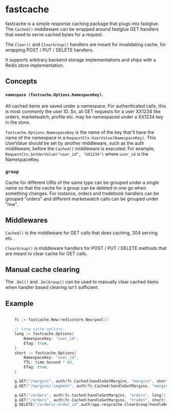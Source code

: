 # fastcache

fastcache is a simple response caching package that plugs into fastglue. The
`Cached()` middleware can be wrapped around fastglue GET handlers that need to serve
cached bytes for a request.

The `Clear()` and `ClearGroup()` handlers are meant for invalidating cache, for
wrapping POST / PUT / DELETE handlers.

It supports arbitrary backend storage implementations and ships with a Redis store implementation.

## Concepts
#### `namespace (fastcache.Options.NamespaceKey)`.

All cached items are saved under a namespace. For authenticated calls, this is most commonly the user ID. So, all GET requests for a user XX1234 like orders, marketwatch, profile etc. may be namespaced under a XX1234 key in the store.

`fastcache.Options.NamespaceKey` is the name of the key that'll have the name of the namespace in a `RequestCtx.UserValue(NamespaceKey)`. This UserValue should be set by another middleware, such as the auth middleware, before the `Cached()` middleware is executed. For example, `RequestCtx.SetUerValue("user_id", "XX1234")` where `user_id` is the NamespaceKey.

### `group`
Cache for different URIs of the same type can be grouped under a single name so that the cache for a group can be deleted in one go when something changes. For instance, orders and tradebook handlers can be grouped "orders" and different marketwatch calls can be grouped under "mw".

## Middlewares
`Cached()` is the middleware for GET calls that does caching, 304 serving etc.

`ClearGroup()` is middleware handlers for POST / PUT / DELETE methods that are meant to clear cache for GET calls.

## Manual cache clearing
The `.Del()` and `.DelGroup()` can be used to manually clear cached items when handler based clearing isn't sufficient.

## Example

```go

    fc := fastcache.New(redisstore.New(pool))

    // Long cache options.
    long := fastcache.Options{
        NamespaceKey: "user_id",
        ETag: true,
    }
    short := fastcache.Options{
        NamespaceKey: "user_id",
        TTL: time.Second * 60,
        ETag: true,
    }

    g.GET("/margins", auth(fc.Cached(handleGetMargins, "margins", short)))
    g.GET("/margins/:segment", auth(fc.Cached(handleGetMargins, "margins", short)))

    g.GET("/orders", auth(fc.Cached(handleGetMargins, "orders", long)))
    g.GET("/orders", auth(fc.Cached(handleGetMargins, "trades", short)))
    g.DELETE("/orders/:order_id",auth(app.respcache.ClearGroup(handleDeleteMarketwatchItems, "orders", short)))

```
